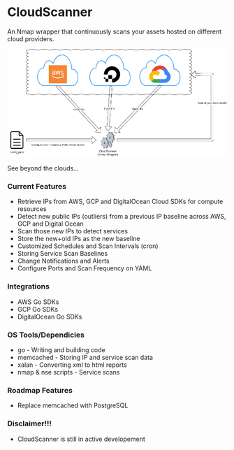 # CloudScanner

An Nmap wrapper that continuously scans your assets hosted on different cloud providers.

![alt text](https://github.com/ileansys/CloudScanner/blob/main/CloudScanner.png?raw=true)

See beyond the clouds...

### Current Features
- Retrieve IPs from AWS, GCP and DigitalOcean Cloud SDKs for compute resources
- Detect new public IPs (outliers) from a previous IP baseline across AWS, GCP and Digital Ocean 
- Scan those new IPs to detect services
- Store the new+old IPs as the new baseline
- Customized Schedules and Scan Intervals (cron)
- Storing Service Scan Baselines
- Change Notifications and Alerts
- Configure Ports and Scan Frequency on YAML

### Integrations
- AWS Go SDKs
- GCP Go SDKs
- DigitalOcean Go SDKs

### OS Tools/Dependicies
- go - Writing and building code
- memcached - Storing IP and service scan data
- xalan - Converting xml to html reports
- nmap & nse scripts - Service scans

### Roadmap Features
- Replace memcached with PostgreSQL

### Disclaimer!!!
- CloudScanner is still in active developement
